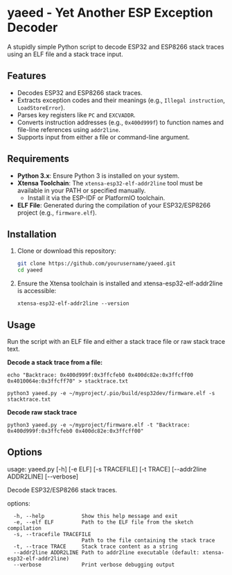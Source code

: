 # yaeed - Yet Another ESP Exception Decoder

A stupidly simple Python script to decode ESP32 and ESP8266 stack traces using an ELF file and a stack trace input. 

## Features

- Decodes ESP32 and ESP8266 stack traces.
- Extracts exception codes and their meanings (e.g., `Illegal instruction`, `LoadStoreError`).
- Parses key registers like `PC` and `EXCVADDR`.
- Converts instruction addresses (e.g., `0x400d999f`) to function names and file-line references using `addr2line`.
- Supports input from either a file or command-line argument.

## Requirements

- **Python 3.x**: Ensure Python 3 is installed on your system.
- **Xtensa Toolchain**: The `xtensa-esp32-elf-addr2line` tool must be available in your PATH or specified manually.
  - Install it via the ESP-IDF or PlatformIO toolchain.
- **ELF File**: Generated during the compilation of your ESP32/ESP8266 project (e.g., `firmware.elf`).

## Installation

1. Clone or download this repository:
   ```bash
   git clone https://github.com/yourusername/yaeed.git
   cd yaeed
   ```
2. Ensure the Xtensa toolchain is installed and xtensa-esp32-elf-addr2line is accessible:
   ```
   xtensa-esp32-elf-addr2line --version
   ```

## Usage

Run the script with an ELF file and either a stack trace file or raw stack trace text.

**Decode a stack trace from a file:**

```
echo "Backtrace: 0x400d999f:0x3ffcfeb0 0x400dc82e:0x3ffcff00 0x4010064e:0x3ffcff70" > stacktrace.txt

python3 yaeed.py -e ~/myproject/.pio/build/esp32dev/firmware.elf -s stacktrace.txt
```

**Decode raw stack trace** 

```python3 yaeed.py -e ~/myproject/firmware.elf -t "Backtrace: 0x400d999f:0x3ffcfeb0 0x400dc82e:0x3ffcff00"```

## Options
usage: yaeed.py [-h] [-e ELF] [-s TRACEFILE] [-t TRACE] [--addr2line ADDR2LINE] [--verbose]

Decode ESP32/ESP8266 stack traces.

options:
```
  -h, --help            Show this help message and exit
  -e, --elf ELF         Path to the ELF file from the sketch compilation
  -s, --tracefile TRACEFILE
                        Path to the file containing the stack trace
  -t, --trace TRACE     Stack trace content as a string
  --addr2line ADDR2LINE Path to addr2line executable (default: xtensa-esp32-elf-addr2line)
  --verbose             Print verbose debugging output
```

